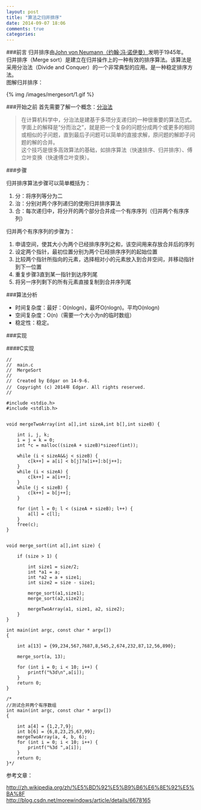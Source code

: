 ```yaml
---
layout: post
title: "算法之归并排序"
date: 2014-09-07 18:06
comments: true
categories: 
---
```

###前言
归并排序由[John von Neumann（约翰·冯·诺伊曼）](http://en.wikipedia.org/wiki/John_von_Neumann)发明于1945年。   
归并排序（Merge sort）是建立在归并操作上的一种有效的排序算法。该算法是采用分治法（Divide and Conquer）的一个非常典型的应用。是一种稳定排序方法。<!--more-->      
图解归并排序：   

{% img  /images/mergesort/1.gif %}   


###开始之前
首先需要了解一个概念：[分治法](http://zh.wikipedia.org/wiki/%E5%88%86%E6%B2%BB%E6%B3%95)    
>在计算机科学中，分治法是建基于多项分支递归的一种很重要的算法范式。字面上的解释是“分而治之”，就是把一个复杂的问题分成两个或更多的相同或相似的子问题，直到最后子问题可以简单的直接求解，原问题的解即子问题的解的合并。   
>这个技巧是很多高效算法的基础，如排序算法（快速排序、归并排序）、傅立叶变换（快速傅立叶变换）。  

###步骤

归并排序算法步骤可以简单概括为：  

1. 分：将序列等分为二
2. 治：分别对两个序列递归的使用归并排序算法
3. 合：每次递归中，将分开的两个部分合并成一个有序序列（归并两个有序序列）

归并两个有序序列的步骤为：   

1. 申请空间，使其大小为两个已经排序序列之和，该空间用来存放合并后的序列    
2. 设定两个指针，最初位置分别为两个已经排序序列的起始位置    
3. 比较两个指针所指向的元素，选择相对小的元素放入到合并空间，并移动指针到下一位置    
4. 重复步骤3直到某一指针到达序列尾    
5. 将另一序列剩下的所有元素直接复制到合并序列尾   

###算法分析

* 时间复杂度：最好：O(nlogn)，最坏O(nlogn)。平均O(nlogn)    
* 空间复杂度：O(n)（需要一个大小为n的临时数组）   
* 稳定性：稳定。

###实现

####C实现

```objc
//
//  main.c
//  MergeSort
//
//  Created by Edgar on 14-9-6.
//  Copyright (c) 2014年 Edgar. All rights reserved.
//

#include <stdio.h>
#include <stdlib.h>


void mergeTwoArray(int a[],int sizeA,int b[],int sizeB) {
    
    int i, j, k;
    i = j = k = 0;
    int *c = malloc((sizeA + sizeB)*sizeof(int));
    
    while (i < sizeA&&j < sizeB) {
        c[k++] = a[i] < b[j]?a[i++]:b[j++];
    }
    while (i < sizeA) {
        c[k++] = a[i++];
    }
    while (j < sizeB) {
        c[k++] = b[j++];
    }
    
    for (int l = 0; l < (sizeA + sizeB); l++) {
        a[l] = c[l];
    }
    free(c);
}


void merge_sort(int a[],int size) {
    
    if (size > 1) {
        
        int size1 = size/2;
        int *a1 = a;
        int *a2 = a + size1;
        int size2 = size - size1;
        
        merge_sort(a1,size1);
        merge_sort(a2,size2);
        
        mergeTwoArray(a1, size1, a2, size2);
    }
}

int main(int argc, const char * argv[])
{
    
    int a[13] = {99,234,567,7687,8,545,2,674,232,87,12,56,890};
    
    merge_sort(a, 13);
    
    for (int i = 0; i < 10; i++) {
        printf("%3d\n",a[i]);
    }
    return 0;
}

/*
//测试合并两个有序数组
int main(int argc, const char * argv[])
{
    
    int a[4] = {1,2,7,9};
    int b[6] = {6,8,23,25,67,99};
    mergeTwoArray(a, 4, b, 6);
    for (int i = 0; i < 10; i++) {
        printf("%3d ",a[i]);
    }
    return 0;
}*/
```

参考文章：   

http://zh.wikipedia.org/zh/%E5%BD%92%E5%B9%B6%E6%8E%92%E5%BA%8F     
http://blog.csdn.net/morewindows/article/details/6678165
